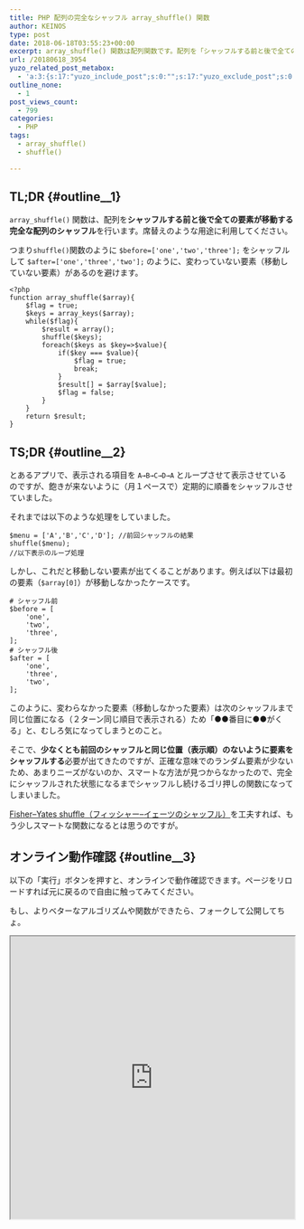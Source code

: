 ```yaml
---
title: PHP 配列の完全なシャッフル array_shuffle() 関数
author: KEINOS
type: post
date: 2018-06-18T03:55:23+00:00
excerpt: array_shuffle() 関数は配列関数です。配列を「シャッフルする前と後で全ての要素が移動する完全なシャッフル」を行います。席替えのような用途に利用してください。
url: /20180618_3954
yuzo_related_post_metabox:
  - 'a:3:{s:17:"yuzo_include_post";s:0:"";s:17:"yuzo_exclude_post";s:0:"";s:21:"yuzo_disabled_related";N;}'
outline_none:
  - 1
post_views_count:
  - 799
categories:
  - PHP
tags:
  - array_shuffle()
  - shuffle()

---
```

## TL;DR {#outline__1}

`array_shuffle()` 関数は、配列を**シャッフルする前と後で全ての要素が移動する完全な配列のシャッフル**を行います。席替えのような用途に利用してください。

つまり`shuffle()`関数のように `$before=['one','two','three'];` をシャッフルして `$after=['one','three','two'];` のように、変わっていない要素（移動していない要素）があるのを避けます。

    <?php
    function array_shuffle($array){
        $flag = true;
        $keys = array_keys($array);
        while($flag){
            $result = array();
            shuffle($keys);
            foreach($keys as $key=>$value){
                if($key === $value){
                    $flag = true;
                    break;
                }
                $result[] = $array[$value];
                $flag = false;
            }
        }
        return $result;
    }


## TS;DR {#outline__2}

とあるアプリで、表示される項目を `A→B→C→D→A` とループさせて表示させているのですが、飽きが来ないように（月１ペースで）定期的に順番をシャッフルさせていました。

それまでは以下のような処理をしていました。

<pre><code class="php">$menu = ['A','B','C','D']; //前回シャッフルの結果
shuffle($menu);
//以下表示のループ処理
</code></pre>

しかし、これだと移動しない要素が出てくることがあります。例えば以下は最初の要素（`$array[0]`）が移動しなかったケースです。

    # シャッフル前
    $before = [
        'one',
        'two',
        'three',
    ];
    # シャッフル後
    $after = [
        'one',
        'three',
        'two',
    ];


このように、変わらなかった要素（移動しなかった要素）は次のシャッフルまで同じ位置になる（２ターン同じ順目で表示される）ため「●●番目に●●がくる」と、むしろ気になってしまうとのこと。

そこで、**少なくとも前回のシャッフルと同じ位置（表示順）のないように要素をシャッフルする**必要が出てきたのですが、正確な意味でのランダム要素が少ないため、あまりニーズがないのか、スマートな方法が見つからなかったので、完全にシャッフルされた状態になるまでシャッフルし続けるゴリ押しの関数になってしまいました。

[Fisher–Yates shuffle（フィッシャー–イェーツのシャッフル）][1]を工夫すれば、もう少しスマートな関数になるとは思うのですが。

## オンライン動作確認 {#outline__3}

以下の「実行」ボタンを押すと、オンラインで動作確認できます。ページをリロードすれば元に戻るので自由に触ってみてください。

もし、よりベターなアルゴリズムや関数ができたら、フォークして公開してちょ。

<iframe src="https://paiza.io/projects/e/9ibhGY99B10B1ZOHKmVUPQ?theme=terminal" width="100%" height="500" scrolling="no" seamless="seamless"></iframe>

 [1]: https://ja.wikipedia.org/wiki/%E3%83%95%E3%82%A3%E3%83%83%E3%82%B7%E3%83%A3%E3%83%BC%E2%80%93%E3%82%A4%E3%82%A7%E3%83%BC%E3%83%84%E3%81%AE%E3%82%B7%E3%83%A3%E3%83%83%E3%83%95%E3%83%AB